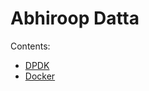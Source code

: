 # Abhiroop Datta

Contents:
- [DPDK](https://raw.githubusercontent.com/abhiroopdatta7/abhiroopdatta7.github.io/main/dpdk-20.11.3.md)
- [Docker](https://raw.githubusercontent.com/abhiroopdatta7/abhiroopdatta7.github.io/main/docker.md)